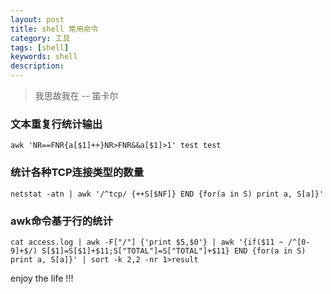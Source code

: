 ```yaml
---
layout: post
title: shell 常用命令
category: 工具
tags: [shell]
keywords: shell
description: 
---
```


> 我思故我在 -- 笛卡尔

### 文本重复行统计输出
    awk 'NR==FNR{a[$1]++}NR>FNR&&a[$1]>1' test test

### 统计各种TCP连接类型的数量
    netstat -atn | awk '/^tcp/ {++S[$NF]} END {for(a in S) print a, S[a]}'

### awk命令基于行的统计
    cat access.log | awk -F["/"] {'print $5,$0'} | awk '{if($11 ~ /^[0-9]+$/) S[$1]=S[$1]+$11;S["TOTAL"]=S["TOTAL"]+$11} END {for(a in S) print a, S[a]}' | sort -k 2,2 -nr 1>result







enjoy the life !!!
